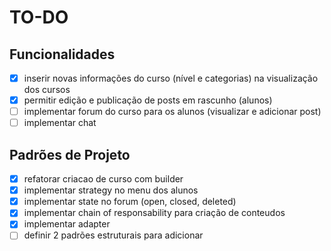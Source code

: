 # TO-DO

## Funcionalidades
- [x] inserir novas informações do curso (nível e categorias) na visualização dos cursos
- [x] permitir edição e publicação de posts em rascunho (alunos)
- [ ] implementar forum do curso para os alunos (visualizar e adicionar post)
- [ ] implementar chat

## Padrões de Projeto
- [x] refatorar criacao de curso com builder
- [x] implementar strategy no menu dos alunos
- [x] implementar state no forum (open, closed, deleted)
- [x] implementar chain of responsability para criação de conteudos
- [x] implementar adapter
- [ ] definir 2 padrões estruturais para adicionar
